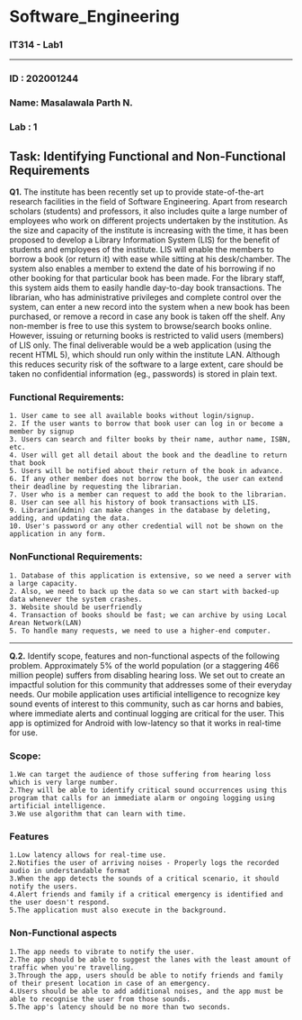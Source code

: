# Software_Engineering


### IT314 - Lab1
----
### ID  : 202001244
### Name: Masalawala Parth N.
### Lab : 1
Task: Identifying Functional and Non-Functional Requirements
----
**Q1.**
The institute has been recently set up to provide state-of-the-art research facilities in the
field of Software Engineering. Apart from research scholars (students) and professors, it also
includes quite a large number of employees who work on different projects undertaken by
the institution.
As the size and capacity of the institute is increasing with the time, it has been proposed to
develop a Library Information System (LIS) for the benefit of students and employees of the
institute. LIS will enable the members to borrow a book (or return it) with ease while sitting
at his desk/chamber. The system also enables a member to extend the date of his borrowing
if no other booking for that particular book has been made. For the library staff, this system
aids them to easily handle day-to-day book transactions. The librarian, who has
administrative privileges and complete control over the system, can enter a new record into
the system when a new book has been purchased, or remove a record in case any book is
taken off the shelf. Any non-member is free to use this system to browse/search books
online. However, issuing or returning books is restricted to valid users (members) of LIS only.
The final deliverable would be a web application (using the recent HTML 5), which should
run only within the institute LAN. Although this reduces security risk of the software to a
large extent, care should be taken no confidential information (eg., passwords) is stored in
plain text.

   ### Functional Requirements:
    1. User came to see all available books without login/signup.
    2. If the user wants to borrow that book user can log in or become a member by signup 
    3. Users can search and filter books by their name, author name, ISBN, etc.
    4. User will get all detail about the book and the deadline to return that book
    5. Users will be notified about their return of the book in advance.
    6. If any other member does not borrow the book, the user can extend their deadline by requesting the librarian.
    7. User who is a member can request to add the book to the librarian.
    8. User can see all his history of book transactions with LIS.
    9. Librarian(Admin) can make changes in the database by deleting, adding, and updating the data.
    10. User's password or any other credential will not be shown on the application in any form.
    

  ### NonFunctional Requirements:
    1. Database of this application is extensive, so we need a server with a large capacity.
    2. Also, we need to back up the data so we can start with backed-up data whenever the system crashes.
    3. Website should be userfriendly
    4. Transaction of books should be fast; we can archive by using Local Arean Network(LAN)
    5. To handle many requests, we need to use a higher-end computer.
    
---
 **Q.2.**
 Identify scope, features and non-functional aspects of the following problem.
Approximately 5% of the world population (or a staggering 466 million people) suffers from
disabling hearing loss. We set out to create an impactful solution for this community that
addresses some of their everyday needs. Our mobile application uses artificial intelligence to
recognize key sound events of interest to this community, such as car horns and babies,
where immediate alerts and continual logging are critical for the user. This app is optimized
for Android with low-latency so that it works in real-time for use.

### Scope:
    1.We can target the audience of those suffering from hearing loss which is very large number. 
    2.They will be able to identify critical sound occurrences using this program that calls for an immediate alarm or ongoing logging using artificial intelligence.
    3.We use algorithm that can learn with time.

### Features
    1.Low latency allows for real-time use.
    2.Notifies the user of arriving noises - Properly logs the recorded audio in understandable format
    3.When the app detects the sounds of a critical scenario, it should notify the users.
    4.Alert friends and family if a critical emergency is identified and the user doesn't respond.
    5.The application must also execute in the background.

### Non-Functional aspects
    1.The app needs to vibrate to notify the user.
    2.The app should be able to suggest the lanes with the least amount of traffic when you're travelling.
    3.Through the app, users should be able to notify friends and family of their present location in case of an emergency.
    4.Users should be able to add additional noises, and the app must be able to recognise the user from those sounds.
    5.The app's latency should be no more than two seconds.
